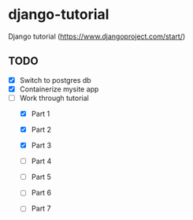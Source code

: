 # django-tutorial

Django tutorial (https://www.djangoproject.com/start/)

## TODO

- [x] Switch to postgres db
- [x] Containerize mysite app
- [ ] Work through tutorial
  - [x] Part 1
  - [x] Part 2
  - [x] Part 3
  - [ ] Part 4
  - [ ] Part 5
  - [ ] Part 6
  - [ ] Part 7

